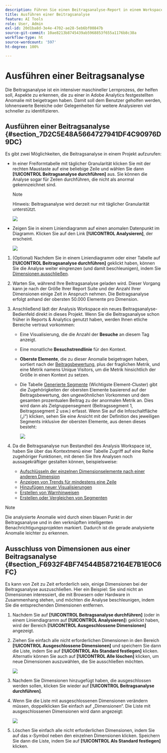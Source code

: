 ```yaml
---
description: Führen Sie einen Beitragsanalyse-Report in einem Workspace-Projekt aus.
title: Ausführen einer Beitragsanalyse
feature: AI Tools
role: User, Admin
exl-id: 20d1ba8d-3e4e-4702-ae28-5eb6bf00847b
source-git-commit: 10ae8213b8745439ab5968853f655a1176b8c38a
workflow-type: ht
source-wordcount: '597'
ht-degree: 100%

---
```


# Ausführen einer Beitragsanalyse

Die Beitragsanalyse ist ein intensiver maschineller Lernprozess, der helfen soll, Aspekte zu erkennen, die zu einer in Adobe Analytics festgestellten Anomalie mit beigetragen haben. Damit soll dem Benutzer geholfen werden, lohnenswerte Bereiche oder Gelegenheiten für weitere Analysieren viel schneller zu identifizieren.

## Ausführen einer Beitragsanalyse {#section_7D2C5E48A5664727941DF4C90976D9DC}

Es gibt zwei Möglichkeiten, die Beitragsanalyse in einem Projekt aufzurufen:

* In einer Freiformtabelle mit täglicher Granularität klicken Sie mit der rechten Maustaste auf eine beliebige Zeile und wählen Sie dann **[!UICONTROL Beitragsanalyse durchführen]** aus. Sie können die Analyse sogar für Zeilen durchführen, die nicht als anormal gekennzeichnet sind.

   >[!NOTE]
   >
   >Hinweis: Beitragsanalyse wird derzeit nur mit täglicher Granularität unterstützt.

   ![](assets/run_ca.png)

* Zeigen Sie in einem Liniendiagramm auf einen anomalen Datenpunkt im Diagramm. Klicken Sie auf den Link **[!UICONTROL Analysieren]**, der erscheint.

   ![](assets/contribution-analysis.png)

1. (Optional) Nachdem Sie in einem Liniendiagramm oder einer Tabelle auf **[!UICONTROL Beitragsanalyse durchführen]** geklickt haben, können Sie die Analyse weiter eingrenzen (und damit beschleunigen), indem Sie [Dimensionen ausschließen](#section_F6932F4BF74544B5872164E7B1E0C6FC).

1. Warten Sie, während Ihre Beitragsanalyse geladen wird. Dieser Vorgang kann je nach der Größe Ihrer Report Suite und der Anzahl Ihrer Dimensionen einige Zeit in Anspruch nehmen. Die Beitragsanalyse erfolgt anhand der obersten 50.000 Elemente pro Dimension.
1. Anschließend lädt der Analysis Workspace ein neues Beitragsanalyse-Bedienfeld direkt in dieses Projekt. Wenn Sie die Beitragsanalyse schon früher in Reports &amp; Analytics genutzt haben, werden Ihnen etliche Bereiche vertraut vorkommen:

   * Eine Visualisierung, die die Anzahl der **Besuche** an diesem Tag anzeigt.
   * Eine monatliche **Besuchstrendlinie** für den Kontext.
   * **Oberste Elemente**, die zu dieser Anomalie beigetragen haben, sortiert nach der [Beitragsbewertung](https://experienceleague.adobe.com/docs/analytics/analyze/analysis-workspace/virtual-analyst/contribution-analysis/ca-tokens.html?lang=de), plus der fraglichen Metrik, und eine Metrik namens Unique Visitors, um die Metrik hinsichtlich der Größe in einen Kontext zu setzen.

   * Die Tabelle [Generierte Segmente](https://experienceleague.adobe.com/docs/analytics/components/segmentation/segmentation-workflow/seg-build.html?lang=de) (Wichtigste Element-Cluster) gibt die Zugehörigkeiten der obersten Elemente basierend auf der Beitragsbewertung, den ungewöhnlichen Vorkommen und dem gesamten prozentualen Beitrag zu der anormalen Metrik an. Dies wird dann als Zielgruppensegment (Beitragssegment 1, Beitragssegment 2 usw.) erfasst. Wenn Sie auf die Infoschaltfläche („i“) klicken, sehen Sie eine Ansicht mit der Definition des jeweiligen Segments inklusive der obersten Elemente, aus denen dieses besteht:

      ![](assets/auto_segment.png)

1. Da die Beitragsanalyse nun Bestandteil des Analysis Workspace ist, haben Sie über das Kontextmenü einer Tabelle Zugriff auf eine Reihe zugehöriger Funktionen, mit denen Sie Ihre Analysen noch aussagekräftiger gestalten können, beispielsweise:

   * [Aufschlüsseln der einzelnen Dimensionselemente nach einer anderen Dimension](/help/analyze/analysis-workspace/components/dimensions/t-breakdown-fa.md)
   * [Anzeigen von Trends für mindestens eine Zeile](/help/analyze/analysis-workspace/home.md#section_34930C967C104C2B9092BA8DCF2BF81A)
   * [Hinzufügen neuer Visualisierungen](/help/analyze/analysis-workspace/visualizations/freeform-analysis-visualizations.md)
   * [Erstellen von Warnhinweisen](/help/components/c-alerts/intellligent-alerts.md)
   * [Erstellen oder Vergleichen von Segmenten](/help/analyze/analysis-workspace/c-panels/c-segment-comparison/segment-comparison.md)

>[!NOTE]
>
>Die analysierte Anomalie wird durch einen blauen Punkt in der Beitragsanalyse und in den verknüpften intelligenten Benachrichtigungsprojekten markiert. Dadurch ist die gerade analysierte Anomalie leichter zu erkennen.

## Ausschluss von Dimensionen aus einer Beitragsanalyse {#section_F6932F4BF74544B5872164E7B1E0C6FC}

Es kann von Zeit zu Zeit erforderlich sein, einige Dimensionen bei der Beitragsanalyse auszuschließen. Hier ein Beispiel: Sie sind nicht an Dimensionen interessiert, die mit Browsern oder Hardware in Zusammenhang stehen, und möchten die Analyse beschleunigen, indem Sie die entsprechenden Dimensionen entfernen.

1. Nachdem Sie auf **[!UICONTROL Beitragsanalyse durchführen]** (oder in einem Liniendiagramm auf **[!UICONTROL Analysieren]**) geklickt haben, wird der Bereich **[!UICONTROL Ausgeschlossene Dimensionen]** angezeigt.

1. Ziehen Sie einfach alle nicht erforderlichen Dimensionen in den Bereich **[!UICONTROL Ausgeschlossene Dimensionen]** und speichern Sie dann die Liste, indem Sie auf **[!UICONTROL Als Standard festlegen]** klicken. Alternativ können Sie auch auf **[!UICONTROL Alle löschen]** klicken, um neue Dimensionen auszuwählen, die Sie ausschließen möchten.

   ![](assets/exclude_dimensions.png)

1. Nachdem Sie Dimensionen hinzugefügt haben, die ausgeschlossen werden sollen, klicken Sie wieder auf **[!UICONTROL Beitragsanalyse durchführen]**.
1. Wenn Sie die Liste mit ausgeschlossenen Dimensionen verändern müssen, doppelklicken Sie einfach auf „Dimensionen“. Die Liste mit ausgeschlossenen Dimensionen wird dann angezeigt:

   ![](assets/excluded-dimensions.png)

1. Löschen Sie einfach alle nicht erforderlichen Dimensionen, indem Sie auf das x-Symbol neben den einzelnen Dimensionen klicken. Speichern Sie dann die Liste, indem Sie auf **[!UICONTROL Als Standard festlegen]** klicken.
